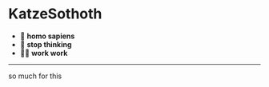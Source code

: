 # KatzeSothoth  

- 🥺 
    **homo sapiens**  
- 🤔
    **stop thinking**  
- 👨‍🏭 
    **work work**

---

so much for this  
